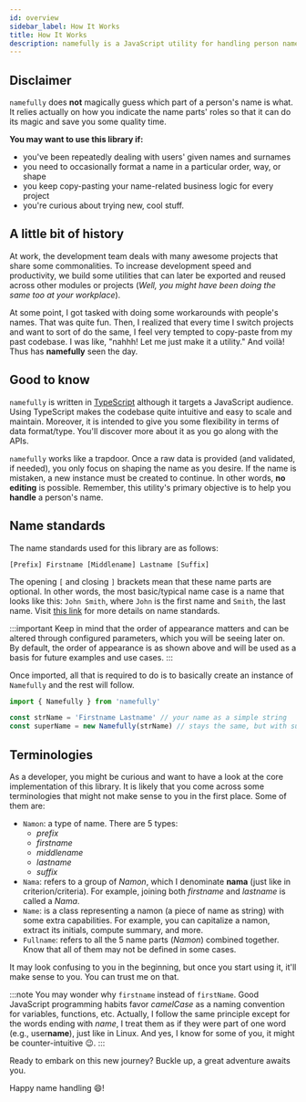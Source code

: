 ```yaml
---
id: overview
sidebar_label: How It Works
title: How It Works
description: namefully is a JavaScript utility for handling person names, including name titles and initials, in distinct formats.
---
```


## Disclaimer

`namefully` does **not** magically guess which part of a person's name is what.
It relies actually on how you indicate the name parts' roles so that it can do its
magic and save you some quality time.

**You may want to use this library if:**

- you've been repeatedly dealing with users' given names and surnames
- you need to occasionally format a name in a particular order, way, or shape
- you keep copy-pasting your name-related business logic for every project
- you're curious about trying new, cool stuff.

## A little bit of history

At work, the development team deals with many awesome projects that share some
commonalities. To increase development speed and productivity, we build some utilities
that can later be exported and reused across other modules or projects
(*Well, you might have been doing the same too at your workplace*).

At some point, I got tasked with doing some workarounds with people's names. That was
quite fun. Then, I realized that every time I switch projects and want to sort of
do the same, I feel very tempted to copy-paste from my past codebase. I was like,
"nahhh! Let me just make it a utility." And voilà! Thus has **namefully** seen the
day.

## Good to know

`namefully` is written in [TypeScript](https://www.typescriptlang.org/) although
it targets a JavaScript audience. Using TypeScript makes the codebase quite intuitive
and easy to scale and maintain. Moreover, it is intended to give you some flexibility
in terms of data format/type. You'll discover more about it as you go along with
the APIs.

`namefully` works like a trapdoor. Once a raw data is provided (and validated, if
needed), you only focus on shaping the name as you desire. If the name is mistaken,
a new instance must be created to continue. In other words, **no editing** is
possible. Remember, this utility's primary objective is to help you **handle** a
person's name.

## Name standards

The name standards used for this library are as follows:

```text
[Prefix] Firstname [Middlename] Lastname [Suffix]
```

The opening `[` and closing `]` brackets mean that these name parts are optional.
In other words, the most basic/typical name case is a name that looks like
this: `John Smith`, where `John` is the first name and `Smith`, the last name.
Visit [this link](https://departments.weber.edu/qsupport&training/Data_Standards/Name.htm)
for more details on name standards.

:::important
Keep in mind that the order of appearance matters and can be
altered through configured parameters, which you will be seeing later on. By
default, the order of appearance is as shown above and will be used as a basis
for future examples and use cases.
:::

Once imported, all that is required to do is to basically create an instance of
 `Namefully` and the rest will follow.

```ts
import { Namefully } from 'namefully'

const strName = 'Firstname Lastname' // your name as a simple string
const superName = new Namefully(strName) // stays the same, but with superpowers
```

## Terminologies

As a developer, you might be curious and want to have a look at the core
implementation of this library. It is likely that you come across some terminologies
that might not make sense to you in the first place. Some of them are:

- `Namon`: a type of name. There are 5 types:
  - *prefix*
  - *firstname*
  - *middlename*
  - *lastname*
  - *suffix*
- `Nama`: refers to a group of *Namon*, which I denominate **nama** (just like in
criterion/criteria). For example, joining both *firstname* and  *lastname* is called a *Nama*.
- `Name`: is a class representing a namon (a piece of name as string) with some
extra capabilities. For example, you can capitalize a namon, extract its initials,
compute summary, and more.
- `Fullname`: refers to all the 5 name parts (*Namon*) combined together. Know that
all of them may not be defined in some cases.

It may look confusing to you in the beginning, but once you start using it,
it'll make sense to you. You can trust me on that.

:::note
You may wonder why `firstname` instead of `firstName`. Good JavaScript programming
habits favor *camelCase* as a naming convention for variables, functions, etc.
Actually, I follow the same principle except for the words ending with *name*,
I treat them as if they were part of one word (e.g., user**name**), just like in
Linux. And yes, I know for some of you, it might be counter-intuitive :wink:.
:::

Ready to embark on this new journey? Buckle up, a great adventure awaits you.

Happy name handling :smile:!
